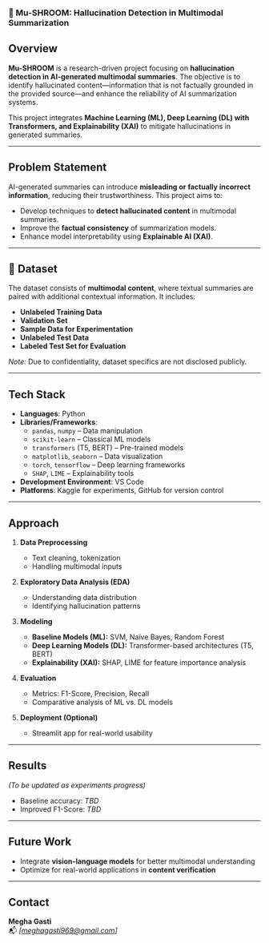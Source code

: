 ### **🍄 Mu-SHROOM: Hallucination Detection in Multimodal Summarization**  

## **Overview**  
**Mu-SHROOM** is a research-driven project focusing on **hallucination detection in AI-generated multimodal summaries**. The objective is to identify hallucinated content—information that is not factually grounded in the provided source—and enhance the reliability of AI summarization systems.  

This project integrates **Machine Learning (ML), Deep Learning (DL) with Transformers, and Explainability (XAI)** to mitigate hallucinations in generated summaries.  

---

## **Problem Statement**  
AI-generated summaries can introduce **misleading or factually incorrect information**, reducing their trustworthiness. This project aims to:  
- Develop techniques to **detect hallucinated content** in multimodal summaries.  
- Improve the **factual consistency** of summarization models.  
- Enhance model interpretability using **Explainable AI (XAI)**.  

---

## **📁 Dataset**  
The dataset consists of **multimodal content**, where textual summaries are paired with additional contextual information. It includes:  
- **Unlabeled Training Data**  
- **Validation Set**  
- **Sample Data for Experimentation**  
- **Unlabeled Test Data**  
- **Labeled Test Set for Evaluation**  

*Note:* Due to confidentiality, dataset specifics are not disclosed publicly.  

---

## **Tech Stack**  
- **Languages**: Python  
- **Libraries/Frameworks**:  
  - `pandas`, `numpy` – Data manipulation  
  - `scikit-learn` – Classical ML models  
  - `transformers` (T5, BERT) – Pre-trained models  
  - `matplotlib`, `seaborn` – Data visualization  
  - `torch`, `tensorflow` – Deep learning frameworks  
  - `SHAP`, `LIME` – Explainability tools  
- **Development Environment**: VS Code  
- **Platforms**: Kaggle for experiments, GitHub for version control  

---

## **Approach**  
1. **Data Preprocessing**  
   - Text cleaning, tokenization  
   - Handling multimodal inputs  

2. **Exploratory Data Analysis (EDA)**  
   - Understanding data distribution  
   - Identifying hallucination patterns  

3. **Modeling**  
   - **Baseline Models (ML):** SVM, Naïve Bayes, Random Forest  
   - **Deep Learning Models (DL):** Transformer-based architectures (T5, BERT)  
   - **Explainability (XAI):** SHAP, LIME for feature importance analysis  

4. **Evaluation**  
   - Metrics: F1-Score, Precision, Recall  
   - Comparative analysis of ML vs. DL models  

5. **Deployment (Optional)**  
   - Streamlit app for real-world usability  

---

## **Results**  
*(To be updated as experiments progress)*  
- Baseline accuracy: *TBD*  
- Improved F1-Score: *TBD*  

---

## **Future Work**  
- Integrate **vision-language models** for better multimodal understanding  
- Optimize for real-world applications in **content verification**  

---

## **Contact**  
**Megha Gasti**  
📬 *[meghagasti969@gmail.com]*


